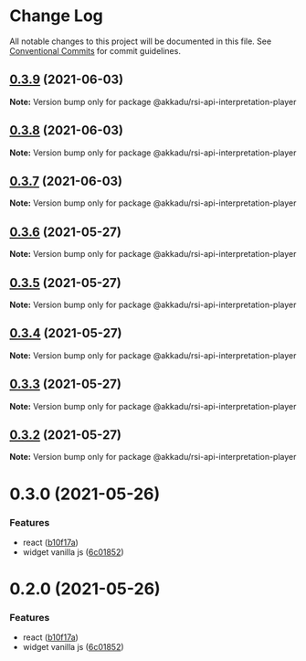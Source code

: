 # Change Log

All notable changes to this project will be documented in this file.
See [Conventional Commits](https://conventionalcommits.org) for commit guidelines.

## [0.3.9](https://github.com/Akkadu/rsi-api-widgets/compare/@akkadu/rsi-api-interpretation-player@0.3.8...@akkadu/rsi-api-interpretation-player@0.3.9) (2021-06-03)

**Note:** Version bump only for package @akkadu/rsi-api-interpretation-player





## [0.3.8](https://github.com/Akkadu/rsi-api-widgets/compare/@akkadu/rsi-api-interpretation-player@0.3.7...@akkadu/rsi-api-interpretation-player@0.3.8) (2021-06-03)

**Note:** Version bump only for package @akkadu/rsi-api-interpretation-player





## [0.3.7](https://github.com/Akkadu/rsi-api-widgets/compare/@akkadu/rsi-api-interpretation-player@0.3.6...@akkadu/rsi-api-interpretation-player@0.3.7) (2021-06-03)

**Note:** Version bump only for package @akkadu/rsi-api-interpretation-player





## [0.3.6](https://github.com/Akkadu/rsi-api-widgets/compare/@akkadu/rsi-api-interpretation-player@0.3.5...@akkadu/rsi-api-interpretation-player@0.3.6) (2021-05-27)

**Note:** Version bump only for package @akkadu/rsi-api-interpretation-player





## [0.3.5](https://github.com/Akkadu/rsi-api-widgets/compare/@akkadu/rsi-api-interpretation-player@0.3.4...@akkadu/rsi-api-interpretation-player@0.3.5) (2021-05-27)

**Note:** Version bump only for package @akkadu/rsi-api-interpretation-player





## [0.3.4](https://github.com/Akkadu/rsi-api-widgets/compare/@akkadu/rsi-api-interpretation-player@0.3.3...@akkadu/rsi-api-interpretation-player@0.3.4) (2021-05-27)

**Note:** Version bump only for package @akkadu/rsi-api-interpretation-player





## [0.3.3](https://github.com/Akkadu/rsi-api-widgets/compare/@akkadu/rsi-api-interpretation-player@0.3.2...@akkadu/rsi-api-interpretation-player@0.3.3) (2021-05-27)

**Note:** Version bump only for package @akkadu/rsi-api-interpretation-player





## [0.3.2](https://github.com/Akkadu/rsi-api-widgets/compare/@akkadu/rsi-api-interpretation-player@0.3.0...@akkadu/rsi-api-interpretation-player@0.3.2) (2021-05-27)

**Note:** Version bump only for package @akkadu/rsi-api-interpretation-player





# 0.3.0 (2021-05-26)


### Features

* react ([b10f17a](https://github.com/Akkadu/rsi-api-widgets/commit/b10f17ae9b03467880473c7f05db6ffe2d688330))
* widget vanilla js ([6c01852](https://github.com/Akkadu/rsi-api-widgets/commit/6c018525465474deae3e6912eac82c92ce43f7bc))





# 0.2.0 (2021-05-26)


### Features

* react ([b10f17a](https://github.com/Akkadu/rsi-api-widgets/commit/b10f17ae9b03467880473c7f05db6ffe2d688330))
* widget vanilla js ([6c01852](https://github.com/Akkadu/rsi-api-widgets/commit/6c018525465474deae3e6912eac82c92ce43f7bc))
